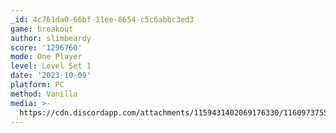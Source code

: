 ```yaml
---
_id: 4c761da0-66bf-11ee-8654-c5c6abbc3ed3
game: breakout
author: slimbeardy
score: '1296760'
mode: One Player
level: Level Set 1
date: '2023-10-09'
platform: PC
method: Vanilla
media: >-
  https://cdn.discordapp.com/attachments/1159431402069176330/1160973755347128411/091023_Super_Breakout_score.mp4?ex=65369c11&is=65242711&hm=0936a910cd60fe58802fac5550b476380b199301be019c0e0934f9c16abd2498&
---
```


